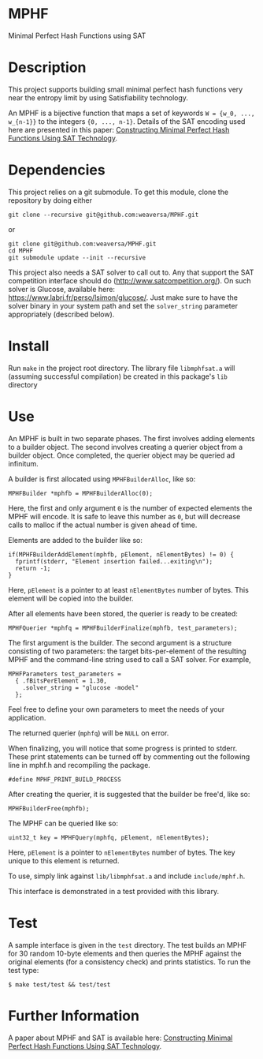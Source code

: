# MPHF
Minimal Perfect Hash Functions using SAT


# Description

This project supports building small minimal perfect hash functions
very near the entropy limit by using Satisfiability technology.

An MPHF is a bijective function that maps a set of keywords `W = {w_0,
..., w_{n-1}}` to the integers `{0, ..., n-1}`. Details of the SAT
encoding used here are presented in this paper: [Constructing Minimal
Perfect Hash Functions Using SAT
Technology](https://www.cs.cmu.edu/~mheule/publications/AAAI-WeaverS.1625.pdf).


# Dependencies

This project relies on a git submodule. To get this module, clone
the repository by doing either
```
git clone --recursive git@github.com:weaversa/MPHF.git
```
or
```
git clone git@github.com:weaversa/MPHF.git
cd MPHF
git submodule update --init --recursive
```

This project also needs a SAT solver to call out to. Any that support
the SAT competition interface should do
(http://www.satcompetition.org/). On such solver is Glucose, available
here: https://www.labri.fr/perso/lsimon/glucose/. Just make sure to
have the solver binary in your system path and set the `solver_string`
parameter appropriately (described below).


# Install

Run `make` in the project root directory. The library file
`libmphfsat.a` will (assuming successful compilation) be
created in this package's `lib` directory


# Use

An MPHF is built in two separate phases. The first involves adding
elements to a builder object. The second involves creating a querier
object from a builder object. Once completed, the querier object may
be queried ad infinitum.

A builder is first allocated using `MPHFBuilderAlloc`, like so:

```
MPHFBuilder *mphfb = MPHFBuilderAlloc(0);
```

Here, the first and only argument `0` is the number of expected
elements the MPHF will encode. It is safe to leave this number as `0`,
but will decrease calls to malloc if the actual number is given ahead
of time.

Elements are added to the builder like so:

```
if(MPHFBuilderAddElement(mphfb, pElement, nElementBytes) != 0) {
  fprintf(stderr, "Element insertion failed...exiting\n");
  return -1;
}
```

Here, `pElement` is a pointer to at least `nElementBytes` number of
bytes. This element will be copied into the builder.

After all elements have been stored, the querier is ready to be
created:

```
MPHFQuerier *mphfq = MPHFBuilderFinalize(mphfb, test_parameters);
```

The first argument is the builder. The second argument is a structure
consisting of two parameters: the target bits-per-element of the
resulting MPHF and the command-line string used to call a SAT
solver. For example,

```
MPHFParameters test_parameters =
  { .fBitsPerElement = 1.30,
    .solver_string = "glucose -model"
  };
```

Feel free to define your own parameters to meet the needs of your
application.

The returned querier (`mphfq`) will be `NULL` on error.

When finalizing, you will notice that some progress is printed to
stderr. These print statements can be turned off by commenting out the
following line in mphf.h and recompiling the package.

```
#define MPHF_PRINT_BUILD_PROCESS
```

After creating the querier, it is suggested that the builder be
free'd, like so:

```
MPHFBuilderFree(mphfb);
```

The MPHF can be queried like so:

```
uint32_t key = MPHFQuery(mphfq, pElement, nElementBytes);
```

Here, `pElement` is a pointer to `nElementBytes` number of bytes. The key unique to this element is returned.

To use, simply link against `lib/libmphfsat.a` and include
`include/mphf.h`.

This interface is demonstrated in a test provided with this library.


# Test

A sample interface is given in the `test` directory. The test builds
an MPHF for 30 random 10-byte elements and then queries the MPHF
against the original elements (for a consistency check) and prints
statistics. To run the test type:

```
$ make test/test && test/test
```


# Further Information

A paper about MPHF and SAT is available here: [Constructing Minimal
Perfect Hash Functions Using SAT
Technology](https://www.cs.cmu.edu/~mheule/publications/AAAI-WeaverS.1625.pdf).

